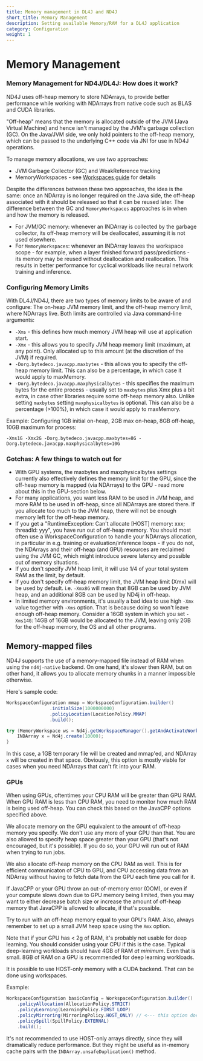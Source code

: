 ```yaml
---
title: Memory management in DL4J and ND4J
short_title: Memory Management
description: Setting available Memory/RAM for a DL4J application
category: Configuration
weight: 1
---
```


# Memory Management

### Memory Management for ND4J/DL4J: How does it work?

ND4J uses off-heap memory to store NDArrays, to provide better performance while working with NDArrays from native code such as BLAS and CUDA libraries.

"Off-heap" means that the memory is allocated outside of the JVM \(Java Virtual Machine\) and hence isn't managed by the JVM's garbage collection \(GC\). On the Java/JVM side, we only hold pointers to the off-heap memory, which can be passed to the underlying C++ code via JNI for use in ND4J operations.

To manage memory allocations, we use two approaches:

* JVM Garbage Collector \(GC\) and WeakReference tracking
* MemoryWorkspaces - see [Workspaces guide](config-workspaces.md) for details

Despite the differences between these two approaches, the idea is the same: once an NDArray is no longer required on the Java side, the off-heap associated with it should be released so that it can be reused later. The difference between the GC and `MemoryWorkspaces` approaches is in when and how the memory is released.

* For JVM/GC memory: whenever an INDArray is collected by the garbage collector, its off-heap memory will be deallocated, assuming it is not used elsewhere.
* For `MemoryWorkspaces`: whenever an INDArray leaves the workspace scope - for example, when a layer finished forward pass/predictions - its memory may be reused without deallocation and reallocation. This results in better performance for cyclical workloads like neural network training and inference.

### Configuring Memory Limits

With DL4J/ND4J, there are two types of memory limits to be aware of and configure: The on-heap JVM memory limit, and the off-heap memory limit, where NDArrays live. Both limits are controlled via Java command-line arguments:

* `-Xms` - this defines how much memory JVM heap will use at application start.
* `-Xmx` - this allows you to specify JVM heap memory limit \(maximum, at any point\). Only allocated up to this amount \(at the discretion of the JVM\) if required.
* `-Dorg.bytedeco.javacpp.maxbytes`  - this allows you to specify the off-heap memory limit. This can also be a percentage, in which case it would apply to maxMemory.
* `-Dorg.bytedeco.javacpp.maxphysicalbytes` - this specifies the maximum bytes for the entire process - usually set to `maxbytes` plus Xmx plus a bit extra, in case other libraries require some off-heap memory also. Unlike setting `maxbytes` setting `maxphysicalbytes` is optional. This can also be a percentage \(&gt;100%\), in which case it would apply to maxMemory.

Example: Configuring 1GB initial on-heap, 2GB max on-heap, 8GB off-heap, 10GB maximum for process:

```text
-Xms1G -Xmx2G -Dorg.bytedeco.javacpp.maxbytes=8G -Dorg.bytedeco.javacpp.maxphysicalbytes=10G
```

### Gotchas: A few things to watch out for

* With GPU systems, the maxbytes and maxphysicalbytes settings currently also effectively defines the memory limit for the GPU, since the off-heap memory is mapped \(via NDArrays\) to the GPU - read more about this in the GPU-section below.
* For many applications, you want less RAM to be used in JVM heap, and more RAM to be used in off-heap, since all NDArrays are stored there. If you allocate too much to the JVM heap, there will not be enough memory left for the off-heap memory.
* If you get a "RuntimeException: Can't allocate \[HOST\] memory: xxx; threadId: yyy", you have run out of off-heap memory. You should most often use a WorkspaceConfiguration to handle your NDArrays allocation, in particular in e.g. training or evaluation/inference loops - if you do not, the NDArrays and their off-heap \(and GPU\) resources are reclaimed using the JVM GC, which might introduce severe latency and possible out of memory situations.
* If you don't specify JVM heap limit, it will use 1/4 of your total system RAM as the limit, by default.
* If you don't specify off-heap memory limit, the JVM heap limit \(Xmx\) will be used by default. i.e. `-Xmx8G` will mean that 8GB can be used by JVM heap, and an additional 8GB can be used by ND4j in off-heap.
* In limited memory environments, it's usually a bad idea to use high `-Xmx` value together with `-Xms` option. That is because doing so won't leave enough off-heap memory. Consider a 16GB system in which you set `-Xms14G`: 14GB of 16GB would be allocated to the JVM, leaving only 2GB for the off-heap memory, the OS and all other programs.

## Memory-mapped files

ND4J supports the use of a memory-mapped file instead of RAM when using the `nd4j-native` backend. On one hand, it's slower then RAM, but on other hand, it allows you to allocate memory chunks in a manner impossible otherwise.

Here's sample code:

```java
WorkspaceConfiguration mmap = WorkspaceConfiguration.builder()
                .initialSize(1000000000)
                .policyLocation(LocationPolicy.MMAP)
                .build();

try (MemoryWorkspace ws = Nd4j.getWorkspaceManager().getAndActivateWorkspace(mmap, "M2")) {
    INDArray x = Nd4j.create(10000);
}
```

In this case, a 1GB temporary file will be created and mmap'ed, and NDArray `x` will be created in that space. Obviously, this option is mostly viable for cases when you need NDArrays that can't fit into your RAM.

### GPUs

When using GPUs, oftentimes your CPU RAM will be greater than GPU RAM. When GPU RAM is less than CPU RAM, you need to monitor how much RAM is being used off-heap. You can check this based on the JavaCPP options specified above.

We allocate memory on the GPU equivalent to the amount of off-heap memory you specify. We don't use any more of your GPU than that. You are also allowed to specify heap space greater than your GPU \(that's not encouraged, but it's possible\). If you do so, your GPU will run out of RAM when trying to run jobs.

We also allocate off-heap memory on the CPU RAM as well. This is for efficient communicaton of CPU to GPU, and CPU accessing data from an NDArray without having to fetch data from the GPU each time you call for it.

If JavaCPP or your GPU throw an out-of-memory error \(OOM\), or even if your compute slows down due to GPU memory being limited, then you may want to either decrease batch size or increase the amount of off-heap memory that JavaCPP is allowed to allocate, if that's possible.

Try to run with an off-heap memory equal to your GPU's RAM. Also, always remember to set up a small JVM heap space using the `Xmx` option.

Note that if your GPU has &lt; 2g of RAM, it's probably not usable for deep learning. You should consider using your CPU if this is the case. Typical deep-learning workloads should have 4GB of RAM _at minimum_. Even that is small. 8GB of RAM on a GPU is recommended for deep learning workloads.

It is possible to use HOST-only memory with a CUDA backend. That can be done using workspaces.

Example:

```java
WorkspaceConfiguration basicConfig = WorkspaceConfiguration.builder()
    .policyAllocation(AllocationPolicy.STRICT)
    .policyLearning(LearningPolicy.FIRST_LOOP)
    .policyMirroring(MirroringPolicy.HOST_ONLY) // <--- this option does this trick
    .policySpill(SpillPolicy.EXTERNAL)
    .build();
```

It's not recommended to use HOST-only arrays directly, since they will dramatically reduce performance. But they might be useful as in-memory cache pairs with the `INDArray.unsafeDuplication()` method.

